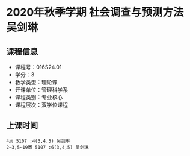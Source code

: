 # 2020年秋季学期 社会调查与预测方法 吴剑琳






## 课程信息

- 课程号：016S24.01
- 学分：3
- 教学类型：理论课
- 开课单位：管理科学系
- 课程类别：专业核心
- 课程层次：双学位课程

## 上课时间

```
4周 5107 :4(3,4,5) 吴剑琳
2~3,5~19周 5107 :6(3,4,5) 吴剑琳
```

